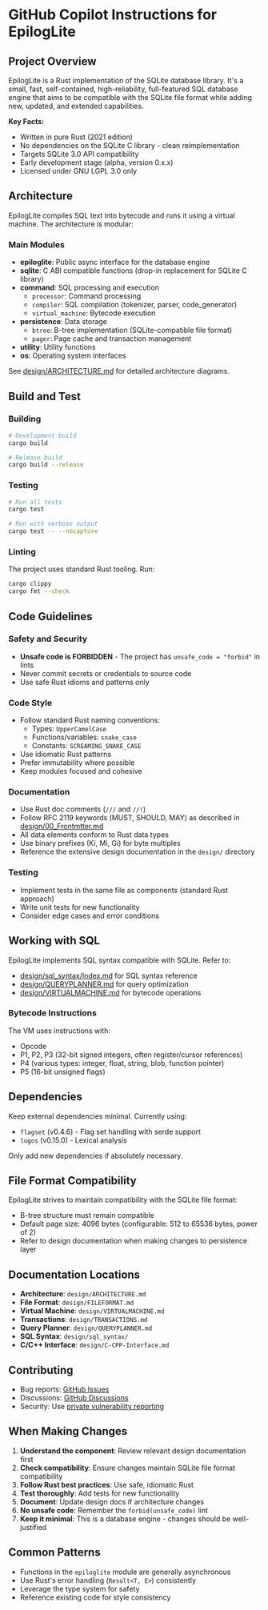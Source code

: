 # GitHub Copilot Instructions for EpilogLite

## Project Overview

EpilogLite is a Rust implementation of the SQLite database library. It's a small, fast, self-contained, high-reliability, full-featured SQL database engine that aims to be compatible with the SQLite file format while adding new, updated, and extended capabilities.

**Key Facts:**
- Written in pure Rust (2021 edition)
- No dependencies on the SQLite C library - clean reimplementation
- Targets SQLite 3.0 API compatibility
- Early development stage (alpha, version 0.x.x)
- Licensed under GNU LGPL 3.0 only

## Architecture

EpilogLite compiles SQL text into bytecode and runs it using a virtual machine. The architecture is modular:

### Main Modules
- **epiloglite**: Public async interface for the database engine
- **sqlite**: C ABI compatible functions (drop-in replacement for SQLite C library)
- **command**: SQL processing and execution
  - `processor`: Command processing
  - `compiler`: SQL compilation (tokenizer, parser, code_generator)
  - `virtual_machine`: Bytecode execution
- **persistence**: Data storage
  - `btree`: B-tree implementation (SQLite-compatible file format)
  - `pager`: Page cache and transaction management
- **utility**: Utility functions
- **os**: Operating system interfaces

See [design/ARCHITECTURE.md](../design/ARCHITECTURE.md) for detailed architecture diagrams.

## Build and Test

### Building
```bash
# Development build
cargo build

# Release build
cargo build --release
```

### Testing
```bash
# Run all tests
cargo test

# Run with verbose output
cargo test -- --nocapture
```

### Linting
The project uses standard Rust tooling. Run:
```bash
cargo clippy
cargo fmt --check
```

## Code Guidelines

### Safety and Security
- **Unsafe code is FORBIDDEN** - The project has `unsafe_code = "forbid"` in lints
- Never commit secrets or credentials to source code
- Use safe Rust idioms and patterns only

### Code Style
- Follow standard Rust naming conventions:
  - Types: `UpperCamelCase`
  - Functions/variables: `snake_case`
  - Constants: `SCREAMING_SNAKE_CASE`
- Use idiomatic Rust patterns
- Prefer immutability where possible
- Keep modules focused and cohesive

### Documentation
- Use Rust doc comments (`///` and `//!`)
- Follow RFC 2119 keywords (MUST, SHOULD, MAY) as described in [design/00_Frontmtter.md](../design/00_Frontmtter.md)
- All data elements conform to Rust data types
- Use binary prefixes (Ki, Mi, Gi) for byte multiples
- Reference the extensive design documentation in the `design/` directory

### Testing
- Implement tests in the same file as components (standard Rust approach)
- Write unit tests for new functionality
- Consider edge cases and error conditions

## Working with SQL

EpilogLite implements SQL syntax compatible with SQLite. Refer to:
- [design/sql_syntax/Index.md](../design/sql_syntax/Index.md) for SQL syntax reference
- [design/QUERYPLANNER.md](../design/QUERYPLANNER.md) for query optimization
- [design/VIRTUALMACHINE.md](../design/VIRTUALMACHINE.md) for bytecode operations

### Bytecode Instructions
The VM uses instructions with:
- Opcode
- P1, P2, P3 (32-bit signed integers, often register/cursor references)
- P4 (various types: integer, float, string, blob, function pointer)
- P5 (16-bit unsigned flags)

## Dependencies

Keep external dependencies minimal. Currently using:
- `flagset` (v0.4.6) - Flag set handling with serde support
- `logos` (v0.15.0) - Lexical analysis

Only add new dependencies if absolutely necessary.

## File Format Compatibility

EpilogLite strives to maintain compatibility with the SQLite file format:
- B-tree structure must remain compatible
- Default page size: 4096 bytes (configurable: 512 to 65536 bytes, power of 2)
- Refer to design documentation when making changes to persistence layer

## Documentation Locations

- **Architecture**: `design/ARCHITECTURE.md`
- **File Format**: `design/FILEFORMAT.md`
- **Virtual Machine**: `design/VIRTUALMACHINE.md`
- **Transactions**: `design/TRANSACTIONS.md`
- **Query Planner**: `design/QUERYPLANNER.md`
- **SQL Syntax**: `design/sql_syntax/`
- **C/C++ Interface**: `design/C-CPP-Interface.md`

## Contributing

- Bug reports: [GitHub Issues](https://github.com/jeleniel/epiloglite/issues)
- Discussions: [GitHub Discussions](https://github.com/jeleniel/epiloglite/discussions)
- Security: Use [private vulnerability reporting](https://docs.github.com/en/code-security/security-advisories/guidance-on-reporting-and-writing-information-about-vulnerabilities/privately-reporting-a-security-vulnerability)

## When Making Changes

1. **Understand the component**: Review relevant design documentation first
2. **Check compatibility**: Ensure changes maintain SQLite file format compatibility
3. **Follow Rust best practices**: Use safe, idiomatic Rust
4. **Test thoroughly**: Add tests for new functionality
5. **Document**: Update design docs if architecture changes
6. **No unsafe code**: Remember the `forbid(unsafe_code)` lint
7. **Keep it minimal**: This is a database engine - changes should be well-justified

## Common Patterns

- Functions in the `epiloglite` module are generally asynchronous
- Use Rust's error handling (`Result<T, E>`) consistently
- Leverage the type system for safety
- Reference existing code for style consistency
